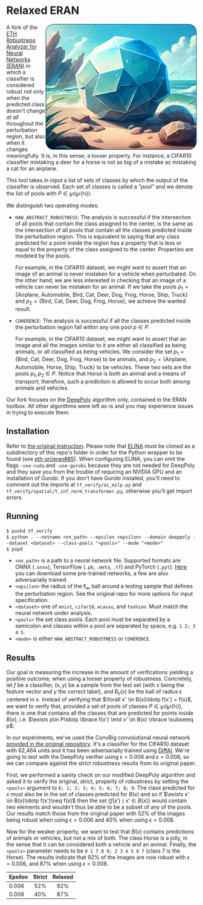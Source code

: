 # Relaxed ERAN

<img align="right" width="400px" height="auto" src="banner.png">

A fork of the [ETH Robustness Analyzer for Neural Networks (ERAN)](https://github.com/eth-sri/eran) in which a classifier is considered robust not only when the predicted class doesn't change _at all_ throughout the perturbation region, but also when it changes meaningfully. It is, in this sense, a looser property. For instance, a CIFAR10 classifier mistaking a deer for a horse is not as big of a mistake as mistaking a cat for an airplane.

This tool takes in input a list of sets of classes by which the output of the classifier is observed. Each set of classes is called a _"pool"_ and we denote the list of pools with $P\in\wp(\wp(\mathbb{N}))$. 

We distinguish two operating modes:

- `HAW_ABSTRACT_ROBUSTNESS`: The analysis is successful if the intersection of all pools that contain the class assigned to the center, is the same as the intersection of all pools that contain all the classes predicted inside the perturbation region. This is equivalent to saying that any class predicted for a point inside the region has a property that is less or equal to the property of the class assigned to the center. Properties are modeled by the pools.

    For example, in the CIFAR10 dataset, we might want to assert that an image of an animal is never mistaken for a vehicle when perturbated. On the other hand, we are less interested in checking that an image of a vehicle can never be mistaken for an animal. If we take the pools $p_1=\{\text{Airplane, Automobile, Bird, Cat, Deer, Dog, Frog, Horse, Ship, Truck}\}$ and $p_2=\{\text{Bird, Cat, Deer, Dog, Frog, Horse}\}$, we achieve the wanted result.
- `COHERENCE`: The analysis is successful if all the classes predicted inside the perturbation region fall within any one pool $p\in P$.

    For example, in the CIFAR10 dataset, we might want to assert that an image and all the images similar to it are either all classified as being animals, or all classified as being vehicles. We consider the set $p_1=\{\text{Bird, Cat, Deer, Dog, Frog, Horse}\}$ to be animals, and $p_2=\{\text{Airplane, Automobile, Horse, Ship, Truck}\}$ to be vehicles. These two sets are the pools $p_1,p_2\in P$. Notice that $\text{Horse}$ is both an animal and a means of transport; therefore, such a prediction is allowed to occur both among animals and vehicles.

Our fork focuses on the [DeepPoly](https://ggndpsngh.github.io/files/DeepPoly.pdf) algorithm only, contained in the ERAN toolbox. All other algorithms were left as-is and you may experience issues in trying to execute them.

## Installation

Refer to [the original instruction](https://github.com/eth-sri/eran#installation). Please note that [ELINA](https://github.com/eth-sri/ELINA) must be cloned as a subdirectory of this repo's folder in order for the Python wrapper to be found (see [eth-sri/eran#85](https://github.com/eth-sri/eran/issues/85)). When configuring ELINA, you can omit the flags `-use-cuda` and `-use-gurobi` because they are not needed for DeepPoly and they save you from the trouble of requiring an NVIDIA GPU and an installation of Gurobi. If you don't have Gurobi installed, you'll need to comment out the imports at `tf_verify/ai_milp.py` and `tf_verify/spatial/t_inf_norm_transformer.py`, otherwise you'll get import errors.

## Running

```shell
$ pushd tf_verify
$ python . --netname <nn_path> --epsilon <epsilon> --domain deeppoly --dataset <dataset> --class-pools "<pools>" --mode "<mode>"
$ popd
```

- `<nn_path>` is a path to a neural network file. Supported formats are ONNX (`.onnx`), TensorFlow (`.pb`, `.meta`, `.tf`) and PyTorch (`.pyt`). [Here](https://github.com/eth-sri/eran#neural-networks-and-datasets) you can download some pre-trained networks, a few are also adversarially trained.
- `<epsilon>` the radius of the $\ell_\infty$ ball around a testing sample that defines the perturbation region. See the original repo for more options for input specification.
- `<dataset>` one of `mnist`, `cifar10`, `acasxu`, and `fashion`. Must match the neural network under analysis.
- `<pools>` the set class pools. Each pool must be separated by a semicolon and classes within a pool are separated by space, e.g. `1 2; 3 4 5`.
- `<mode>` is either `HAW_ABSTRACT_ROBUSTNESS` or `COHERENCE`.

## Results

Our goal is measuring the increase in the amount of verifications yielding a positive outcome, when using a looser property of robustness. Concretely, let $f$ be a classifier, $(x,y)$ be a sample from the test set (with $x$ being the feature vector and $y$ the correct label), and $B_\epsilon(x)$ be the ball of radius $\epsilon$ centered in $x$. Instead of verifying that $\forall x' \in B(x)\ldotp f(x') = f(x)$, we want to verify that, provided a set of pools of classes $P\in\wp(\wp(\mathbb{N}))$, there is one  that contains all the classes that are predicted for points inside $B(x)$, i.e. $\exists p\in P\ldotp \lbrace f(x') \mid x' \in B(x) \rbrace \subseteq p$.

In our experiments, we've used the ConvBig convolutional neural network [provided in the original repository](https://github.com/eth-sri/eran#neural-networks-and-datasets). It's a classifier for the CIFAR10 dataset with 62,464 units and it has been adversarially trained using [DiffAI](https://github.com/eth-sri/diffai). We're going to test with the DeepPoly verifier using $\epsilon=0.006$ and $\epsilon=0.008$, so we can compare against the strict robustness results from its original paper.

First, we performed a sanity check on our modified DeepPoly algorithm and asked it to verify the original, strict, property of robustness by setting the `<pools>` argument to `0; 1; 2; 3; 4; 5; 6; 7; 8; 9`. The class predicted for $x$ must also be in the set of classes predicted for $B(x)$ and so if $\exists x' \in B(x)\ldotp f(x')\neq f(x)$ then the set $\lbrace f(x') \mid x' \in B(x) \rbrace$ would contain two elements and wouldn't thus be able to be a subset of any of the pools. Our results match those from the original paper with 52% of the images being robust when using $\epsilon=0.006$ and 40% when using $\epsilon=0.008$.

Now for the weaker property, we want to test that $B(x)$ contains predictions of animals or vehicles, but not a mix of both. The class $\text{Horse}$ is a jolly, in the sense that it can be considered both a vehicle and an animal. Finally, the `<pools>` parameter needs to be `0 1 7 8 9; 2 3 4 5 6 7` (class 7 is the $\text{Horse}$). The results indicate that 92% of the images are now robust with $\epsilon=0.006$, and 87% when using $\epsilon=0.008$.

| Epsilon | Strict | Relaxed |
|---------|:------:|:-------:|
|   0.006 |   52%  |   92%   |
|   0.008 |   40%  |   87%   |
